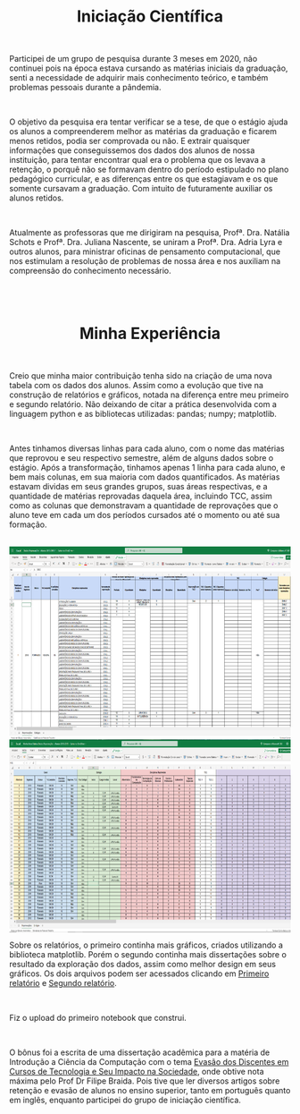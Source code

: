 <h1 align="center">
Iniciação Científica
</h1>

<br>

Participei de um grupo de pesquisa durante 3 meses em 2020, não continuei pois na época estava cursando as matérias iniciais da graduação, senti a necessidade de adquirir mais conhecimento teórico, e também problemas pessoais durante a pândemia.

<br>

O objetivo da pesquisa era tentar verificar se a tese, de que o estágio ajuda os alunos a compreenderem melhor as matérias da graduação e ficarem menos retidos, podia ser comprovada ou não. E extrair quaisquer informações que conseguissemos dos dados dos alunos de nossa instituição, para tentar encontrar qual era o problema que os levava a retenção, o porquê não se formavam dentro do período estipulado no plano pedagógico curricular, e as diferenças entre os que estagiavam e os que somente cursavam a graduação. Com intuito de futuramente auxiliar os alunos retidos.

<br>

Atualmente as professoras que me dirigiram na pesquisa, Profª. Dra. Natália Schots e Profª. Dra. Juliana Nascente, se uniram a Profª. Dra. Adria Lyra e outros alunos, para ministrar oficinas de pensamento computacional, que nos estimulam a resolução de problemas de nossa área e nos auxiliam na compreensão do conhecimento necessário.

<br>

<br>

<h1 align="center">
Minha Experiência
</h1>

<br>

Creio que minha maior contribuição tenha sido na criação de uma nova tabela com os dados dos alunos. Assim como a evolução que tive na construção de relatórios e gráficos, notada na diferença entre meu primeiro e segundo relatório. Não deixando de citar a prática desenvolvida com a linguagem python e as bibliotecas utilizadas: pandas; numpy; matplotlib.

<br>

Antes tinhamos diversas linhas para cada aluno, com o nome das matérias que reprovou e seu respectivo semestre, além de alguns dados sobre o estágio.
Após a transformação, tinhamos apenas 1 linha para cada aluno, e bem mais colunas, em sua maioria com dados quantificados. As matérias estavam dividas em seus grandes grupos, suas áreas respectivas, e a quantidade de matérias reprovadas daquela área, incluindo TCC, assim como as colunas que demonstravam a quantidade de reprovações que o aluno teve em cada um dos períodos cursados até o momento ou até sua formação.

<br> 

<img align="center" width="700" height="345" src="https://github.com/DirceuSilvestre/Iniciacao-Cientifica/blob/main/Tabela%20Antes.png" />

<br>

<img align="center" width="700" height="345" src="https://github.com/DirceuSilvestre/Iniciacao-Cientifica/blob/main/Tabela%20Depois.png" />

<br>

Sobre os relatórios, o primeiro continha mais gráficos, criados utilizando a biblioteca matplotlib. Porém o segundo continha mais dissertações sobre o resultado da exploração dos dados, assim como melhor design em seus gráficos.
Os dois arquivos podem ser acessados clicando em [Primeiro relatório](https://github.com/DirceuSilvestre/Iniciacao-Cientifica/blob/main/Relat%C3%B3rio%20do%20IC.pdf) e [Segundo relatório](https://github.com/DirceuSilvestre/Iniciacao-Cientifica/blob/main/Relatorio%20do%20IC%202.pdf).

<br>

Fiz o upload do primeiro notebook que construi.

<br>

O bônus foi a escrita de uma dissertação acadêmica para a matéria de Introdução a Ciência da Computação com o tema [Evasão dos Discentes em Cursos de Tecnologia e Seu Impacto na Sociedade](https://github.com/DirceuSilvestre/Iniciacao-Cientifica/blob/main/Evasao%20dos%20discentes%20em%20cursos%20de%20tecnologia%20e%20seu%20impacto%20na%20sociedade.pdf), onde obtive nota máxima pelo Prof Dr Filipe Braida. Pois tive que ler diversos artigos sobre retenção e evasão de alunos no ensino superior, tanto em português quanto em inglês, enquanto participei do grupo de iniciação científica.

<br>

<br>
